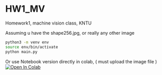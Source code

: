 # HW1_MV
Homework1, machine vision class, KNTU


Assuming u have the shape256.jpg, or really any other image

```bash
python3 -m venv env
source env/bin/activate
python main.py
```

Or use Notebook version directly in colab, ( must upload the image file )
[![Open In Colab](https://colab.research.google.com/assets/colab-badge.svg)](https://colab.research.google.com/github/KiLJ4EdeN/HW1_MV/blob/main/notebook_version.ipynb)
